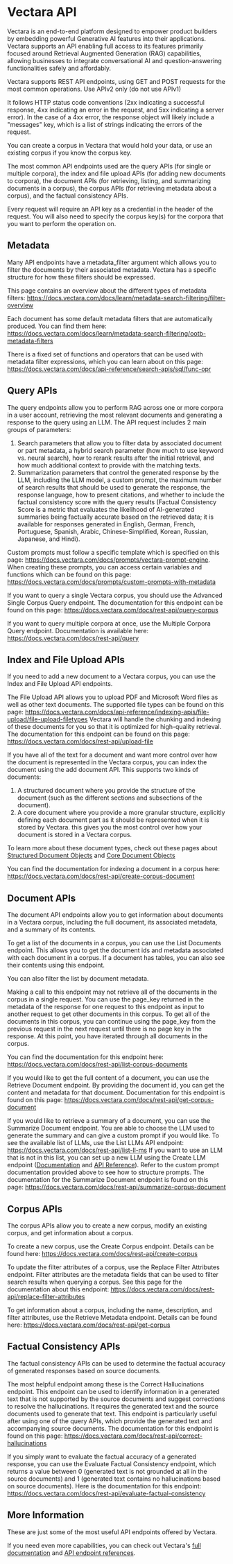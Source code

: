# Vectara API
Vectara is an end-to-end platform designed to empower product builders by embedding powerful Generative AI features into their applications.
Vectara supports an API enabling full access to its features primarily focused around Retrieval Augmented Generation (RAG) capabilities, allowing businesses to integrate conversational AI and question-answering functionalities safely and affordably.

Vectara supports REST API endpoints, using GET and POST requests for the most common operations.
Use APIv2 only (do not use APIv1)

It follows HTTP status code conventions (2xx indicating a successful response, 4xx indicating an error in the request, and 5xx indicating a server error).
In the case of a 4xx error, the response object will likely include a "messages" key, which is a list of strings indicating the errors of the request.

You can create a corpus in Vectara that would hold your data, or use an existing corpus if you know the corpus key.

The most common API endpoints used are the query APIs (for single or multiple corpora), the index and file upload APIs (for adding new documents to corpora), the document APIs (for retrieving, listing, and summarizing documents in a corpus), the corpus APIs (for retrieving metadata about a corpus), and the factual consistency APIs.

Every request will require an API key as a credential in the header of the request.
You will also need to specify the corpus key(s) for the corpora that you want to perform the operation on.

## Metadata

Many API endpoints have a metadata_filter argument which allows you to filter the documents by their associated metadata.
Vectara has a specific structure for how these filters should be expressed.

This page contains an overview about the different types of metadata filters: https://docs.vectara.com/docs/learn/metadata-search-filtering/filter-overview

Each document has some default metadata filters that are automatically produced. You can find them here: https://docs.vectara.com/docs/learn/metadata-search-filtering/ootb-metadata-filters

There is a fixed set of functions and operators that can be used with metadata filter expressions, which you can learn about on this page: https://docs.vectara.com/docs/api-reference/search-apis/sql/func-opr

## Query APIs

The query endpoints allow you to perform RAG across one or more corpora in a user account, retrieving the most relevant documents and generating a response to the query using an LLM.
The API request includes 2 main groups of parameters:

1.  Search parameters that allow you to filter data by associated document or part metadata, a hybrid search parameter (how much to use keyword vs. neural search), how to rerank results after the initial retrieval, and how much additional context to provide with the matching texts.
2.  Summarization parameters that control the generated response by the LLM, including the LLM model, a custom prompt, the maximum number of search results that should be used to generate the response, the response language, how to present citations, and whether to include the factual consistency score with the query results (Factual Consistency Score is a metric that evaluates the likelihood of AI-generated summaries being factually accurate based on the retrieved data; it is available for responses generated in English, German, French, Portuguese, Spanish, Arabic, Chinese-Simplified, Korean, Russian, Japanese, and Hindi).

Custom prompts must follow a specific template which is specified on this page: https://docs.vectara.com/docs/prompts/vectara-prompt-engine.
When creating these prompts, you can access certain variables and functions which can be found on this page: https://docs.vectara.com/docs/prompts/custom-prompts-with-metadata

If you want to query a single Vectara corpus, you should use the Advanced Single Corpus Query endpoint.
The documentation for this endpoint can be found on this page: https://docs.vectara.com/docs/rest-api/query-corpus

If you want to query multiple corpora at once, use the Multiple Corpora Query endpoint. Documentation is available here: https://docs.vectara.com/docs/rest-api/query

## Index and File Upload APIs

If you need to add a new document to a Vectara corpus, you can use the Index and File Upload API endpoints.

The File Upload API allows you to upload PDF and Microsoft Word files as well as other text documents.
The supported file types can be found on this page: https://docs.vectara.com/docs/api-reference/indexing-apis/file-upload/file-upload-filetypes
Vectara will handle the chunking and indexing of these documents for you so that it is optimized for high-quality retrieval.
The documentation for this endpoint can be found on this page: https://docs.vectara.com/docs/rest-api/upload-file

If you have all of the text for a document and want more control over how the document is represented in the Vectara corpus,
you can index the document using the add document API. This supports two kinds of documents:
1.  A structured document where you provide the structure of the document (such as the different sections and subsections of the document).
2.  A core document where you provide a more granular structure, explicitly defining each document part as it should be represented when it is stored by Vectara.
    this gives you the most control over how your document is stored in a Vectara corpus.

To learn more about these document types, check out these pages about [Structured Document Objects](https://docs.vectara.com/docs/api-reference/indexing-apis/indexing#structured-document-object-definition) and [Core Document Objects](https://docs.vectara.com/docs/api-reference/indexing-apis/indexing#core-document-object-definition)

You can find the documentation for indexing a document in a corpus here: https://docs.vectara.com/docs/rest-api/create-corpus-document

## Document APIs

The document API endpoints allow you to get information about documents in a Vectara corpus, including the full document, its associated metadata, and a summary of its contents.

To get a list of the documents in a corpus, you can use the List Documents endpoint. This allows you to get the document ids and metadata associated with each document in a corpus.
If a document has tables, you can also see their contents using this endpoint.

You can also filter the list by document metadata.

Making a call to this endpoint may not retrieve all of the documents in the corpus in a single request.
You can use the page_key returned in the metadata of the response for one request to this endpoint as input to another request to get other documents in this corpus.
To get all of the documents in this corpus, you can continue using the page_key from the previous request in the next request until there is no page key in the response.
At this point, you have iterated through all documents in the corpus.

You can find the documentation for this endpoint here: https://docs.vectara.com/docs/rest-api/list-corpus-documents

If you would like to get the full content of a document, you can use the Retrieve Document endpoint.
By providing the document id, you can get the content and metadata for that document.
Documentation for this endpoint is found on this page: https://docs.vectara.com/docs/rest-api/get-corpus-document

If you would like to retrieve a summary of a document, you can use the Summarize Document endpoint.
You are able to choose the LLM used to generate the summary and can give a custom prompt if you would like.
To see the available list of LLMs, use the List LLMs API endpoint: https://docs.vectara.com/docs/rest-api/list-ll-ms
If you want to use an LLM that is not in this list, you can set up a new LLM using the Create LLM endpoint ([Documentation](https://docs.vectara.com/docs/api-reference/llms-apis/create-llm) and [API Reference](https://docs.vectara.com/docs/rest-api/create-llm)).
Refer to the custom prompt documentation provided above to see how to structure prompts.
The documentation for the Summarize Document endpoint is found on this page: https://docs.vectara.com/docs/rest-api/summarize-corpus-document

## Corpus APIs

The corpus APIs allow you to create a new corpus, modify an existing corpus, and get information about a corpus.

To create a new corpus, use the Create Corpus endpoint. Details can be found here: https://docs.vectara.com/docs/rest-api/create-corpus

To update the filter attributes of a corpus, use the Replace Filter Attributes endpoint.
Filter attributes are the metadata fields that can be used to filter search results when querying a corpus.
See this page for the documentation about this endpoint: https://docs.vectara.com/docs/rest-api/replace-filter-attributes

To get information about a corpus, including the name, description, and filter attributes, use the Retrieve Metadata endpoint. Details can be found here: https://docs.vectara.com/docs/rest-api/get-corpus

## Factual Consistency APIs

The factual consistency APIs can be used to determine the factual accuracy of generated responses based on source documents.

The most helpful endpoint among these is the Correct Hallucinations endpoint.
This endpoint can be used to identify information in a generated text that is not supported by the source documents and suggest corrections to resolve the hallucinations.
It requires the generated text and the source documents used to generate that text.
This endpoint is particularly useful after using one of the query APIs, which provide the generated text and accompanying source documents.
The documentation for this endpoint is found on this page: https://docs.vectara.com/docs/rest-api/correct-hallucinations

If you simply want to evaluate the factual accuracy of a generated response, you can use the Evaluate Factual Consistency endpoint,
which returns a value between 0 (generated text is not grounded at all in the source documents) and 1 (generated text contains no hallucinations based on source documents).
Here is the documentation for this endpoint: https://docs.vectara.com/docs/rest-api/evaluate-factual-consistency

## More Information

These are just some of the most useful API endpoints offered by Vectara.

If you need even more capabilities, you can check out Vectara's [full documentation](https://docs.vectara.com/docs/) and [API endpoint references](https://docs.vectara.com/docs/rest-api).
